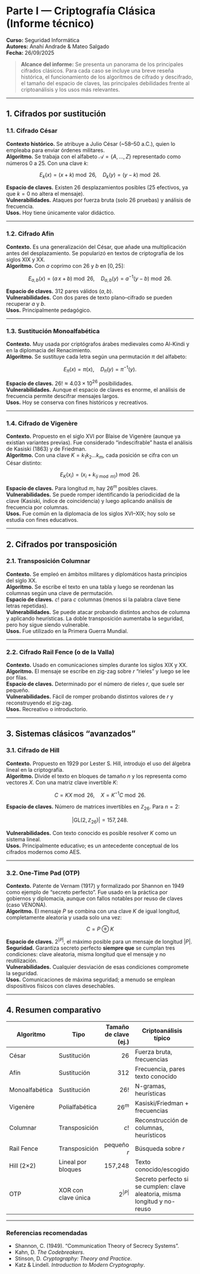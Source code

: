 # Parte I — Criptografía Clásica (Informe técnico)

**Curso:** Seguridad Informática  
**Autores:** Anahí Andrade & Mateo Salgado  
**Fecha:** 26/09/2025  

> **Alcance del informe:** Se presenta un panorama de los principales cifrados clásicos. Para cada caso se incluye una breve reseña histórica, el funcionamiento de los algoritmos de cifrado y descifrado, el tamaño del espacio de claves, las principales debilidades frente al criptoanálisis y los usos más relevantes.

---

## 1. Cifrados por sustitución

### 1.1. Cifrado César
**Contexto histórico.** Se atribuye a Julio César (~58–50 a.C.), quien lo empleaba para enviar órdenes militares.  
**Algoritmo.** Se trabaja con el alfabeto $\mathcal{A}=\{A,\dots,Z\}$ representado como números $0$ a $25$. Con una clave $k$:  

$$E_k(x)=(x+k)\bmod 26, \quad D_k(y)=(y-k)\bmod 26.$$

**Espacio de claves.** Existen 26 desplazamientos posibles (25 efectivos, ya que $k=0$ no altera el mensaje).  
**Vulnerabilidades.** Ataques por fuerza bruta (solo 26 pruebas) y análisis de frecuencia.  
**Usos.** Hoy tiene únicamente valor didáctico.

---

### 1.2. Cifrado Afín
**Contexto.** Es una generalización del César, que añade una multiplicación antes del desplazamiento. Se popularizó en textos de criptografía de los siglos XIX y XX.  
**Algoritmo.** Con $a$ coprimo con 26 y $b$ en $[0,25]$:  

$$E_{a,b}(x)=(a\,x+b)\bmod 26, \quad D_{a,b}(y)=a^{-1}(y-b)\bmod 26.$$

**Espacio de claves.** $312$ pares válidos $(a,b)$.  
**Vulnerabilidades.** Con dos pares de texto plano–cifrado se pueden recuperar $a$ y $b$.  
**Usos.** Principalmente pedagógico.

---

### 1.3. Sustitución Monoalfabética
**Contexto.** Muy usada por criptógrafos árabes medievales como Al-Kindi y en la diplomacia del Renacimiento.  
**Algoritmo.** Se sustituye cada letra según una permutación $\pi$ del alfabeto:  

$$E_\pi(x)=\pi(x), \quad D_\pi(y)=\pi^{-1}(y).$$  

**Espacio de claves.** $26! \approx 4.03\times 10^{26}$ posibilidades.  
**Vulnerabilidades.** Aunque el espacio de claves es enorme, el análisis de frecuencia permite descifrar mensajes largos.  
**Usos.** Hoy se conserva con fines históricos y recreativos.

---

### 1.4. Cifrado de Vigenère
**Contexto.** Propuesto en el siglo XVI por Blaise de Vigenère (aunque ya existían variantes previas). Fue considerado “indescifrable” hasta el análisis de Kasiski (1863) y de Friedman.  
**Algoritmo.** Con una clave $K=k_1k_2\ldots k_m$, cada posición se cifra con un César distinto:  

$$E_K(x_i)=(x_i+k_{(i\bmod m)})\bmod 26.$$  

**Espacio de claves.** Para longitud $m$, hay $26^m$ posibles claves.  
**Vulnerabilidades.** Se puede romper identificando la periodicidad de la clave (Kasiski, índice de coincidencia) y luego aplicando análisis de frecuencia por columnas.  
**Usos.** Fue común en la diplomacia de los siglos XVI–XIX; hoy solo se estudia con fines educativos.

---

## 2. Cifrados por transposición

### 2.1. Transposición Columnar
**Contexto.** Se empleó en ámbitos militares y diplomáticos hasta principios del siglo XX.  
**Algoritmo.** Se escribe el texto en una tabla y luego se reordenan las columnas según una clave de permutación.  
**Espacio de claves.** $c!$ para $c$ columnas (menos si la palabra clave tiene letras repetidas).  
**Vulnerabilidades.** Se puede atacar probando distintos anchos de columna y aplicando heurísticas. La doble transposición aumentaba la seguridad, pero hoy sigue siendo vulnerable.  
**Usos.** Fue utilizado en la Primera Guerra Mundial.

---

### 2.2. Cifrado Rail Fence (o de la Valla)
**Contexto.** Usado en comunicaciones simples durante los siglos XIX y XX.  
**Algoritmo.** El mensaje se escribe en zig-zag sobre $r$ “rieles” y luego se lee por filas.  
**Espacio de claves.** Determinado por el número de rieles $r$, que suele ser pequeño.  
**Vulnerabilidades.** Fácil de romper probando distintos valores de $r$ y reconstruyendo el zig-zag.  
**Usos.** Recreativo o introductorio.

---

## 3. Sistemas clásicos “avanzados”

### 3.1. Cifrado de Hill
**Contexto.** Propuesto en 1929 por Lester S. Hill, introdujo el uso del álgebra lineal en la criptografía.  
**Algoritmo.** Divide el texto en bloques de tamaño $n$ y los representa como vectores $X$. Con una matriz clave invertible $K$:  

$$C=KX \bmod 26, \quad X=K^{-1}C \bmod 26.$$

**Espacio de claves.** Número de matrices invertibles en $\mathbb{Z}_{26}$. Para $n=2$:  

$$|\mathrm{GL}(2,\mathbb{Z}_{26})|=157{,}248.$$

**Vulnerabilidades.** Con texto conocido es posible resolver $K$ como un sistema lineal.  
**Usos.** Principalmente educativo; es un antecedente conceptual de los cifrados modernos como AES.

---

### 3.2. One-Time Pad (OTP)
**Contexto.** Patente de Vernam (1917) y formalizado por Shannon en 1949 como ejemplo de “secreto perfecto”. Fue usado en la práctica por gobiernos y diplomacia, aunque con fallos notables por reuso de claves (caso VENONA).  
**Algoritmo.** El mensaje $P$ se combina con una clave $K$ de igual longitud, completamente aleatoria y usada solo una vez:  

$$C=P\oplus K$$  

**Espacio de claves.** $2^{|P|}$, el máximo posible para un mensaje de longitud $|P|$.  
**Seguridad.** Garantiza secreto perfecto **siempre que** se cumplan tres condiciones: clave aleatoria, misma longitud que el mensaje y no reutilización.  
**Vulnerabilidades.** Cualquier desviación de esas condiciones compromete la seguridad.  
**Usos.** Comunicaciones de máxima seguridad; a menudo se emplean dispositivos físicos con claves desechables.

---

## 4. Resumen comparativo

| Algoritmo        | Tipo              | Tamaño de clave (ej.) | Criptoanálisis típico                                                       | Estado actual              |
|------------------|-------------------|----------------------:|-----------------------------------------------------------------------------|----------------------------|
| César            | Sustitución       | 26                    | Fuerza bruta, frecuencias                                                   | Inseguro                   |
| Afín             | Sustitución       | 312                   | Frecuencia, pares texto conocido                                            | Inseguro                   |
| Monoalfabética   | Sustitución       | $26!$                 | N-gramas, heurísticas                                                       | Inseguro                   |
| Vigenère         | Polialfabética    | $26^m$                | Kasiski/Friedman + frecuencias                                              | Inseguro                   |
| Columnar         | Transposición     | $c!$                  | Reconstrucción de columnas, heurísticos                                     | Inseguro                   |
| Rail Fence       | Transposición     | pequeño $r$           | Búsqueda sobre $r$                                                          | Inseguro                   |
| Hill (2×2)       | Lineal por bloques| 157,248               | Texto conocido/escogido                                                     | Inseguro                   |
| OTP              | XOR con clave única | $2^{\lvert P\rvert}$ | Secreto perfecto si se cumplen: clave aleatoria, misma longitud y no-reuso | Seguro (secreto perfecto)  |

---

### Referencias recomendadas
- Shannon, C. (1949). “Communication Theory of Secrecy Systems”.  
- Kahn, D. *The Codebreakers*.  
- Stinson, D. *Cryptography: Theory and Practice*.  
- Katz & Lindell. *Introduction to Modern Cryptography*.  
